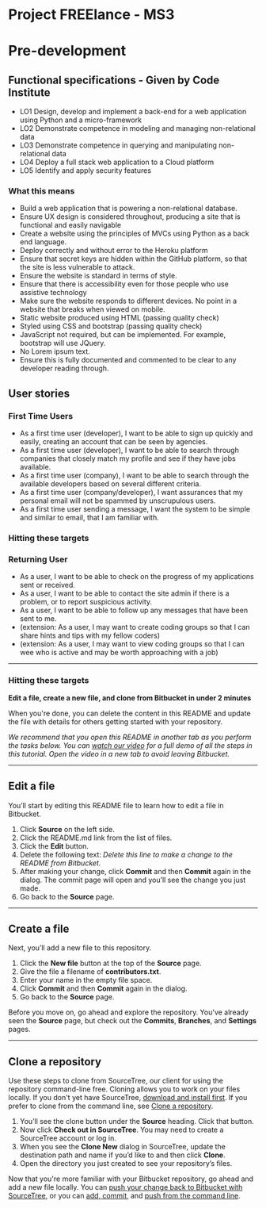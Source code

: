 # Project FREElance - MS3

# Pre-development

## Functional specifications - Given by Code Institute
- LO1	Design, develop and implement a back-end for a web application using Python and a micro-framework
- LO2	Demonstrate competence in modeling and managing non-relational data
- LO3	Demonstrate competence in querying and manipulating non-relational data
- LO4	Deploy a full stack web application to a Cloud platform
- LO5	Identify and apply security features

### What this means
- Build a web application that is powering a non-relational database.
- Ensure UX design is considered throughout, producing a site that is functional and easily navigable
- Create a website using the principles of MVCs using Python as a back end language.
- Deploy correctly and without error to the Heroku platform
- Ensure that secret keys are hidden within the GitHub platform, so that the site is less vulnerable to attack.
- Ensure the website is standard in terms of style.
- Ensure that there is accessibility even for those people who use assistive technology
- Make sure the website responds to different devices.  No point in a website that breaks when viewed on mobile.
- Static website produced using HTML (passing quality check)
- Styled using CSS and bootstrap (passing quality check)
- JavaScript not required, but can be implemented. For example, bootstrap will use JQuery.
- No Lorem ipsum text.
- Ensure this is fully documented and commented to be clear to any developer reading through.

## User stories

### First Time Users

- As a first time user (developer), I want to be able to sign up quickly and easily, creating an account that can be seen by agencies.
- As a first time user (developer), I want to be able to search through companies that closely match my profile and see if they have jobs available.
- As a first time user (company), I want to be able to search through the available developers based on several different criteria.
- As a first time user (company/developer), I want assurances that my personal email will not be spammed by unscrupulous users.
- As a first time user sending a message, I want the system to be simple and similar to email, that I am familiar with.

### Hitting these targets

### Returning User
- As a user, I want to be able to check on the progress of my applications sent or received.
- As a user, I want to be able to contact the site admin if there is a problem, or to report suspicious activity.
- As a user, I want to be able to follow up any messages that have been sent to me.
- (extension: As a user, I may want to create coding groups so that I can share hints and tips with my fellow coders)
- (extension: As a user, I may want to view coding groups so that I can wee who is active and may be worth approaching with a job)

---

### Hitting these targets


**Edit a file, create a new file, and clone from Bitbucket in under 2 minutes**

When you're done, you can delete the content in this README and update the file with details for others getting started with your repository.

*We recommend that you open this README in another tab as you perform the tasks below. You can [watch our video](https://youtu.be/0ocf7u76WSo) for a full demo of all the steps in this tutorial. Open the video in a new tab to avoid leaving Bitbucket.*

---

## Edit a file

You’ll start by editing this README file to learn how to edit a file in Bitbucket.

1. Click **Source** on the left side.
2. Click the README.md link from the list of files.
3. Click the **Edit** button.
4. Delete the following text: *Delete this line to make a change to the README from Bitbucket.*
5. After making your change, click **Commit** and then **Commit** again in the dialog. The commit page will open and you’ll see the change you just made.
6. Go back to the **Source** page.

---

## Create a file

Next, you’ll add a new file to this repository.

1. Click the **New file** button at the top of the **Source** page.
2. Give the file a filename of **contributors.txt**.
3. Enter your name in the empty file space.
4. Click **Commit** and then **Commit** again in the dialog.
5. Go back to the **Source** page.

Before you move on, go ahead and explore the repository. You've already seen the **Source** page, but check out the **Commits**, **Branches**, and **Settings** pages.

---

## Clone a repository

Use these steps to clone from SourceTree, our client for using the repository command-line free. Cloning allows you to work on your files locally. If you don't yet have SourceTree, [download and install first](https://www.sourcetreeapp.com/). If you prefer to clone from the command line, see [Clone a repository](https://confluence.atlassian.com/x/4whODQ).

1. You’ll see the clone button under the **Source** heading. Click that button.
2. Now click **Check out in SourceTree**. You may need to create a SourceTree account or log in.
3. When you see the **Clone New** dialog in SourceTree, update the destination path and name if you’d like to and then click **Clone**.
4. Open the directory you just created to see your repository’s files.

Now that you're more familiar with your Bitbucket repository, go ahead and add a new file locally. You can [push your change back to Bitbucket with SourceTree](https://confluence.atlassian.com/x/iqyBMg), or you can [add, commit,](https://confluence.atlassian.com/x/8QhODQ) and [push from the command line](https://confluence.atlassian.com/x/NQ0zDQ).
